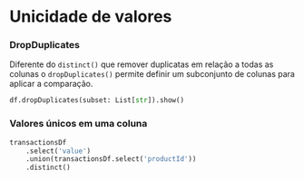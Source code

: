 # Unicidade de valores


### DropDuplicates

Diferente do `distinct()` que remover duplicatas em relação a todas as colunas o `dropDuplicates()` permite definir um subconjunto de colunas para aplicar a comparação.

```py
df.dropDuplicates(subset: List[str]).show()
```

### Valores únicos em uma coluna

```py
transactionsDf
	.select('value')
	.union(transactionsDf.select('productId'))
	.distinct()
```